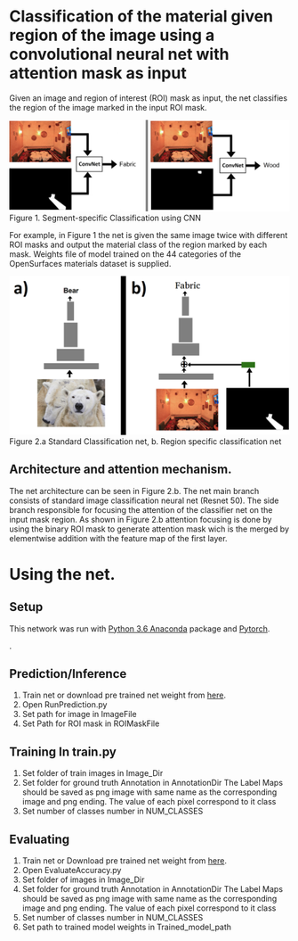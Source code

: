 # Classification of the material given region of the image using a convolutional neural net with attention mask as input

Given an image and region of interest (ROI) mask as input, the net classifies the region of the image marked in the input ROI mask. 

![](/Figure1.png)
Figure 1. Segment-specific Classification using CNN

For example, in Figure 1  the net is given the same image twice with different ROI masks and output the material class of the region marked by each mask.
Weights file of model trained on the 44 categories of the OpenSurfaces materials dataset is supplied.


![](/Figure2.png)
Figure 2.a Standard Classification net, b. Region specific classification net

## Architecture and attention mechanism.
The net architecture can be seen in Figure 2.b. The net main branch consists of standard image classification neural net (Resnet 50). 
The side branch responsible for focusing the attention of the classifier net on the input mask region.
As shown in Figure 2.b attention focusing is done by using the binary ROI mask to generate attention mask wich is the merged by elementwise addition with the feature map of the first layer.

# Using the net.
## Setup
This network was run with [Python 3.6 Anaconda](https://www.anaconda.com/download/) package and [Pytorch](https://pytorch.org/). 

. 

## Prediction/Inference

1. Train net or download pre trained net weight from [here](https://drive.google.com/file/d/1GI_uqwFWUJGr7-g04UufQsIsxmiBSoCv/view?usp=sharing).
2. Open RunPrediction.py 
3. Set path for image in ImageFile
4. Set Path for ROI mask in ROIMaskFile

## Training In train.py
1. Set folder of train images in Image_Dir
2. Set folder for ground truth Annotation in AnnotationDir
    The Label Maps should be saved as png image with same name as the corresponding image and png ending. The value of each pixel correspond to it class
3. Set number of classes number in NUM_CLASSES

## Evaluating 
1. Train net or Download pre trained net weight from [here](https://drive.google.com/file/d/1GI_uqwFWUJGr7-g04UufQsIsxmiBSoCv/view?usp=sharing).
2. Open EvaluateAccuracy.py
3. Set folder of images in Image_Dir
4. Set folder for ground truth Annotation in AnnotationDir
    The Label Maps should be saved as png image with same name as the corresponding image and png ending. The value of each pixel correspond to it class
5. Set number of classes number in NUM_CLASSES
6. Set path to trained model weights in Trained_model_path



